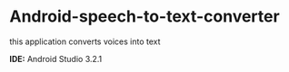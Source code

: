 # Android-speech-to-text-converter
this application converts voices into text

**IDE:** Android Studio 3.2.1
